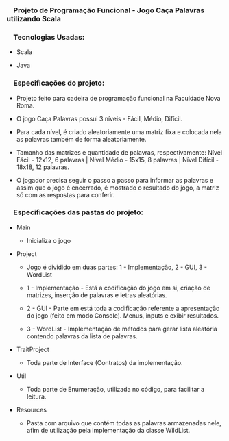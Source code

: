 <h3><svg aria-hidden="true" class="octicon octicon-link" height="16" version="1.1" viewBox="0 0 16 16" width="16"></svg></a>Projeto de Programação Funcional - Jogo Caça Palavras utilizando Scala</h3>
<h3><svg aria-hidden="true" class="octicon octicon-link" height="16" version="1.1" viewBox="0 0 16 16" width="16"></svg></a>Tecnologias Usadas: </h3>

<ul>
  <li>
    <p>Scala</p>
  </li>
  <li>
    <p>Java</p>
  </li>
</ul>

<h3><svg aria-hidden="true" class="octicon octicon-link" height="16" version="1.1" viewBox="0 0 16 16" width="16"></svg></a>Especificações do projeto: </h3>
<ul>
  <li>
    <p>Projeto feito para cadeira de programação funcional na Faculdade Nova Roma.</p>
  </li>
  <li>
    <p>O jogo Caça Palavras possui 3 níveis - Fácil, Médio, Difícil.</p>
  </li>
  <li>
    <p>Para cada nível, é criado aleatoriamente uma matriz fixa e colocada nela as palavras também de forma aleatoriamente.
    </p>
  </li>
  <li>
    <p>Tamanho das matrizes e quantidade de palavras, respectivamente: Nível Fácil - 12x12, 6 palavras | Nível Médio - 15x15, 8 palavras | Nível Difícil - 18x18, 12 palavras.</p>
  </li>
  <li>
    <p>O jogador precisa seguir o passo a passo para informar as palavras e assim que o jogo é encerrado, é mostrado o resultado
    do jogo, a matriz só com as respostas para conferir.</p>
  </li>
</ul>

<h3><svg aria-hidden="true" class="octicon octicon-link" height="16" version="1.1" viewBox="0 0 16 16" width="16"></svg></a>Especificações das pastas do projeto: </h3>
<ul>
  <li>
    <p>Main</p>
    <ul>
      <li>
        <p>Inicializa o jogo</p>
      </li>
    </ul>
  </li>
  <li>
    <p>Project</p>
    <ul>
      <li>
        <p>Jogo é dividido em duas partes: 1 - Implementação, 2 - GUI, 3 - WordList</p>
      </li>
      <li>
        <p>1 - Implementação - Está a codificação do jogo em si, criação de matrizes, inserção de palavras e letras aleatórias.</p>
      </li>
      <li>
        <p>2 - GUI - Parte em está toda a codificação referente a apresentação do jogo (feito em modo Console). Menus, inputs e 
        exibir resultados.</p>
      </li>
      <li>
        <p>3 - WordList - Implementação de métodos para gerar lista aleatória contendo palavras da lista de palavras.</p>
      </li>
    </ul>
  </li>
  <li>
    <p>TraitProject</p>
    <ul>
      <li>
        <p>Toda parte de Interface (Contratos) da implementação.</p>
      </li>
    </ul>
  </li>
  <li>
    <p>Util</p>
    <ul>
      <li>
        <p>Toda parte de Enumeração, utilizada no código, para facilitar a leitura.</p>
      </li>
    </ul>
  </li>
  <li>
    <p>Resources</p>
    <ul>
      <li>
        <p>Pasta com arquivo que contém todas as palavras armazenadas nele, afim de utilização pela implementação da classe WildList.</p>
      </li>
    </ul>
  </li>
</ul>
